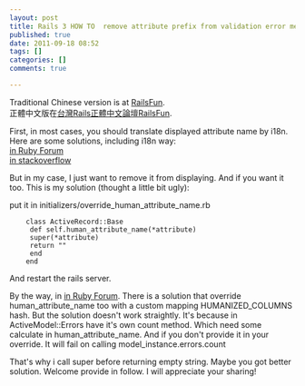 ```yaml
---
layout: post
title: Rails 3 HOW TO  remove attribute prefix from validation error messages
published: true
date: 2011-09-18 08:52
tags: []
categories: []
comments: true

---
```



Traditional Chinese version is at [RailsFun][1].  
正體中文版在[台灣Rails正體中文論壇RailsFun][1].  
  
  
First, in most cases, you should translate displayed attribute name by i18n. Here are some solutions, including i18n way:  
[in Ruby Forum][2]  
[in stackoverflow][3]  
  
But in my case, I just want to remove it from displaying. And if you want it too. This is my solution (thought a little bit ugly):  
  
put it in initializers/override_human_attribute_name.rb  

		class ActiveRecord::Base  
		 def self.human_attribute_name(*attribute)  
		 super(*attribute)  
		 return ""  
		 end  
		end  
		  
And restart the rails server.  
  
By the way, in [in Ruby Forum][2]. There is a solution that override human_attribute_name too with a custom mapping HUMANIZED_COLUMNS hash. But the solution doesn't work straightly. It's because in ActiveModel::Errors have it's own count method. Which need some calculate in human_attribute_name. And if you don't provide it in your override. It will fail on calling model_instance.errors.count  
  
That's why i call super before returning empty string. Maybe you got better solution. Welcome provide in follow. I will appreciate your sharing!

[1]: http://railsfun.tw/viewthread.php?tid=666
[2]: http://www.ruby-forum.com/topic/196109
[3]: http://stackoverflow.com/questions/898754/translated-attributes-in-rails-error-messages-rails-2-3-2-i18n